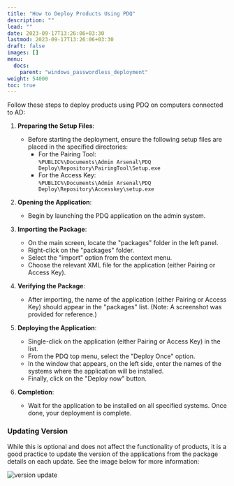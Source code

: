 ```yaml
---
title: "How to Deploy Products Using PDQ"
description: ""
lead: ""
date: 2023-09-17T13:26:06+03:30
lastmod: 2023-09-17T13:26:06+03:30
draft: false
images: []
menu:
  docs:
    parent: "windows_passwordless_deployment"
weight: 54000
toc: true
---
```


Follow these steps to deploy products using PDQ on computers connected to AD:  

1. **Preparing the Setup Files**:  
    - Before starting the deployment, ensure the following setup files are placed in the specified directories:  
        - For the Pairing Tool:  
          `%PUBLIC%\Documents\Admin Arsenal\PDQ Deploy\Repository\PairingTool\Setup.exe`  
        - For the Access Key:  
          `%PUBLIC%\Documents\Admin Arsenal\PDQ Deploy\Repository\Accesskey\setup.exe`  

2. **Opening the Application**:  
    - Begin by launching the PDQ application on the admin system.  

3. **Importing the Package**:  
    - On the main screen, locate the "packages" folder in the left panel.  
    - Right-click on the "packages" folder.  
    - Select the "import" option from the context menu.  
    - Choose the relevant XML file for the application (either Pairing or Access Key).  

4. **Verifying the Package**:  
    - After importing, the name of the application (either Pairing or Access Key) should appear in the "packages" list. (Note: A screenshot was provided for reference.)  

5. **Deploying the Application**:  
    - Single-click on the application (either Pairing or Access Key) in the list.  
    - From the PDQ top menu, select the "Deploy Once" option.  
    - In the window that appears, on the left side, enter the names of the systems where the application will be installed.  
    - Finally, click on the "Deploy now" button.  

6. **Completion**:  
    - Wait for the application to be installed on all specified systems. Once done, your deployment is complete.  

### Updating Version  

While this is optional and does not affect the functionality of products, it is a good practice to update the version of the applications from the package details on each update. See the image below for more information:  

![version update](/images/vendor/how_to_deploy_products_using_pdq/versions.png)  

